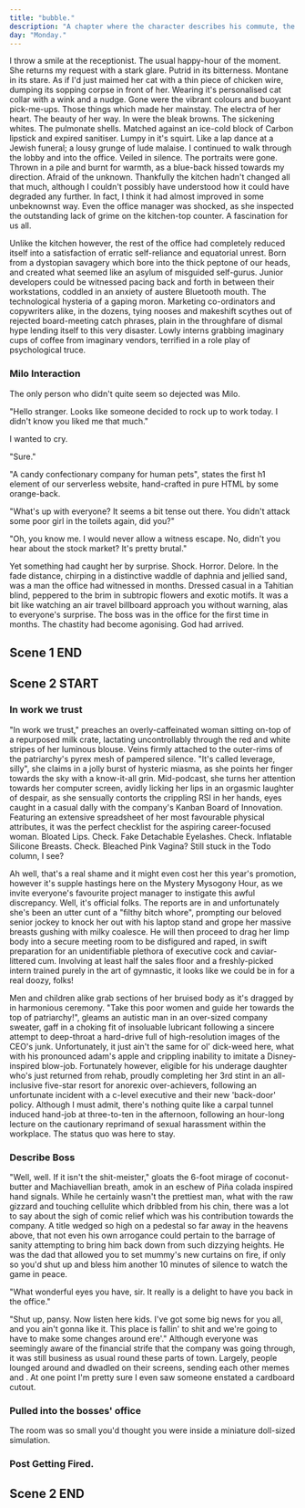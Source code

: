 ```yaml
---
title: "bubble."
description: "A chapter where the character describes his commute, the stock market crash, as well as loses his job. He then goes on a date with Milo."
day: "Monday."
---
```

<!--
## Scene 1 START

### Opening Monologue

It was any ordinary day. The sun continued its glorious expansion into our extinction. Its trees basked in the overflowing radiation emanating from its magnificent sky, seemingly weary of its sudden encounter with consciousness. Providing light to all of the world, inspiring children across the Middle East to strap high-impact explosives to their chests in a faithful martyr of Muhammad theatre. Their magical prophet. The harbinger of hymn. Creator of sun, and bringeth of thy BOOM BOOM. While the rest of the world remained ever-more ignorant of the internal politics of foreign occupation. The President sighs with a mojito in hand. End scene.

"Fight a war, win a war," announces a young U.S. Marshall in immaculate serviceman attire, as he paces the outskirts of a halal-certified brothel south of the Kuwait border. The fear is real in his mind; the mind of this 98' NFL draft hopeful. Plagued by the contrived fantasies of rape and gore he wished to impose upon these working-class women; driven mad by the blood he drew from their now-deceased husbands. Converted by the bullets of his Christian descent. Basked in the sand of Allah's praise. With a gun in one hand and a bible in the other, the professional soldier storms the building with a loud BANG. Pinning down a young woman. Screaming. Plunging his battle-hardened penis into her petit figure, biting and tearing her burka in two. Ripping through the tight walls of her weakened vagina in a devouring ache, as her mouth proceeded to pulpitate in a gazeless stare of trauma. The soft outline of her body, now flaccid in a faint tremor of unquestionable incomprehension. Utterly mute in a trance of inarticulate shock. The man smothers his bible over her face. Suffocating her. Addressing her sin. Before climaxing inside her stricken body in an explosion of cum. Kissing her on her pale lips in a bid to help her forget the pain. Ending her misery with a glock to the brain.

### Back on the Train

"That was quite overt," I thought to myself. As I took a moment to pause and think about the fundamental implications of my imagination. Backdrop against a dyslexic array of miniature-sized dwellings, littering the zeitgeist of my train ride into work this morning. "...aaaand as we enter our pods, secure in a tunnel-vision of pre-determined repetition. It's super important that we remember to gloat at the shit-giggler. That coveted man promised to be our only hope once the virus hits. So don't forget to gloat, kids!" I knew I should have stopped writing year's ago. My mind, abuzz with all sorts of fantastical whims and jarring phrases. Designed to fright n' excite, like a pickled jar of boiled cantaloupe. Pour me, baby. Pour me lard. Oh dear. And my hair was a mess. It was a dangled mop of yearning disarray, in desperate need of style and attention. Although part of me liked the emo gradle, constituent to my overall look as a disenfranchised loner with an infatuation for animated breasts. Another day, another dawn. We rest our souls in this flashy marginalisation of peace, fervour to the extreme exuberance which rolls over your eyes. Then in an ecstatic rush of temporal ammonia, I transfer my mind over to my hands. Trampled in the yawn of a late-night regret. Stepping off the train and onto the newly-renovated platform, into a compound enclosure of career psychopaths and keyboard warriors. As a lone gunman stands on top of a vending machine, armed with a toothpick and a salience of rum. Ready to drown solace in its rightful place on the over-worked floor of a shopping-mall McDonalds. All for an inoffensive staff discount for all meals after 10pm. How dame.

### Describe Stock Market Crash

Of course, truth was that today was hardly ordinary. Although stuck in their ordinary ways, the population had unanimously descended into a castellation of worry. In its reluctance for hyperbolic discernment. In its aversion for eye-contact. In its remarkably ambivalent choices of sub-station coffee, weighing borderline-unhuman on a spectrum of caffè-latte injustice. Dastardly. As citizens and scoundrel alike, stood mesmerised at their phones. Glued to their screens in a stream of digital intrigue. Leering across their faces in a fiery cliff of red. The stock market had crashed and everyone was afraid. Collective in their hive minds of jitter and fear. Mindless in their consumption of pre-teen alcohol. Even the homeless were in an abundance of maul. Soaked weary in their bedraggled cardboard huts and sooty tin sheds, as they counted down their last remaining scraps and munitions, to the trail of a picant restlessness. The source of their drove. Perhaps even I was beginning to lose my mind, as I continued my tread along the figures and rows towards my battlestation. A few blocks down from the epicentre of the collapse. The house of wires. A touch of Brunei. Hollow in the presentiment that was sure to come.

### Arriving at Office

From the station to my stride, there was a keen sense of dread that lingered over the never-ending déjà vu of countless cogs, marching in pairs of two into the office building that morning. The pound of their flesh, steadying their forward-mass into the beginnings of an unapproachable glide. Forcing their woes into a cargo motion of dappled euphoria, as they placed one foot in front of the other. Drunken in a pyre of forlorn depression. Conspiring against fate in a messy battle-royale of blame and conjecture. As they cried and mourned over the erroneous failures of a hierarchical few, making itself evident in the financial consequences of a deep grim. The cogs were a mess. It was like peering into the sauntered graveyard of a demotional pew. Dark in its legionarius clouds. Glory in its indemnity. Held sacred upon a millennia of cask and bone, as the overwhelming coldness of the lobby captured me whole. In search of being. For the bread which creaked. Shriek amongst the bounty of lost souls which levitated in a disturbed tremor. Whirr above our heads. Awaiting their burial at the end of their desks.

-->

I throw a smile at the receptionist. The usual happy-hour of the moment. She returns my request with a stark glare. Putrid in its bitterness. Montane in its stare. As if I'd just maimed her cat with a thin piece of chicken wire, dumping its sopping corpse in front of her. Wearing it's personalised cat collar with a wink and a nudge. Gone were the vibrant colours and buoyant pick-me-ups. Those things which made her mainstay. The electra of her heart. The beauty of her way. In were the bleak browns. The sickening whites. The pulmonate shells. Matched against an ice-cold block of Carbon lipstick and expired sanitiser. Lumpy in it's squirt. Like a lap dance at a Jewish funeral; a lousy grunge of lude malaise. I continued to walk through the lobby and into the office. Veiled in silence. The portraits were gone. Thrown in a pile and burnt for warmth, as a blue-back hissed towards my direction. Afraid of the unknown. Thankfully the kitchen hadn't changed all that much, although I couldn't possibly have understood how it could have degraded any further. In fact, I think it had almost improved in some unbeknownst way. Even the office manager was shocked, as she inspected the outstanding lack of grime on the kitchen-top counter. A fascination for us all.

Unlike the kitchen however, the rest of the office had completely reduced itself into a satisfaction of erratic self-reliance and equatorial unrest. Born from a dystopian savagery which bore into the thick peptone of our heads, and created what seemed like an asylum of misguided self-gurus. Junior developers could be witnessed pacing back and forth in between their workstations, coddled in an anxiety of austere Bluetooth mouth. The technological hysteria of a gaping moron. Marketing co-ordinators and copywriters alike, in the dozens, tying nooses and makeshift scythes out of rejected board-meeting catch phrases, plain in the throughfare of dismal hype lending itself to this very disaster. Lowly interns grabbing imaginary cups of coffee from imaginary vendors, terrified in a role play of psychological truce.

### Milo Interaction

The only person who didn't quite seem so dejected was Milo.

"Hello stranger. Looks like someone decided to rock up to work today. I didn't know you liked me that much."

I wanted to cry.

"Sure."

"A candy confectionary company for human pets", states the first h1 element of our serverless website, hand-crafted in pure HTML by some orange-back.

"What's up with everyone? It seems a bit tense out there. You didn't attack some poor girl in the toilets again, did you?"

"Oh, you know me. I would never allow a witness escape. No, didn't you hear about the stock market? It's pretty brutal."

Yet something had caught her by surprise. Shock. Horror. Delore. In the fade distance, chirping in a distinctive waddle of daphnia and jellied sand, was a man the office had witnessed in months. Dressed casual in a Tahitian blind, peppered to the brim in subtropic flowers and exotic motifs. It was a bit like watching an air travel billboard approach you without warning, alas to everyone's surprise. The boss was in the office for the first time in months. The chastity had become agonising. God had arrived.

## Scene 1 END

####

## Scene 2 START

### In work we trust

"In work we trust," preaches an overly-caffeinated woman sitting on-top of a repurposed milk crate, lactating uncontrollably through the red and white stripes of her luminous blouse. Veins firmly attached to the outer-rims of the patriarchy's pyrex mesh of pampered silence. "It's called leverage, silly", she claims in a jolly burst of hysteric miasma, as she points her finger towards the sky with a know-it-all grin. Mid-podcast, she turns her attention towards her computer screen, avidly licking her lips in an orgasmic laughter of despair, as she sensually contorts the crippling RSI in her hands, eyes caught in a casual dally with the company's Kanban Board of Innovation. Featuring an extensive spreadsheet of her most favourable physical attributes, it was the perfect checklist for the aspiring career-focused woman. Bloated Lips. Check. Fake Detachable Eyelashes. Check. Inflatable Silicone Breasts. Check. Bleached Pink Vagina? Still stuck in the Todo column, I see?

Ah well, that's a real shame and it might even cost her this year's promotion, however it's supple hastings here on the Mystery Mysogony Hour, as we invite everyone's favourite project manager to instigate this awful discrepancy. Well, it's official folks. The reports are in and unfortunately she's been an utter cunt of a "filthy bitch whore", prompting our beloved senior jockey to knock her out with his laptop stand and grope her massive breasts gushing with milky coalesce. He will then proceed to drag her limp body into a secure meeting room to be disfigured and raped, in swift preparation for an unidentifiable plethora of executive cock and caviar-littered cum. Involving at least half the sales floor and a freshly-picked intern trained purely in the art of gymnastic, it looks like we could be in for a real doozy, folks!

Men and children alike grab sections of her bruised body as it's dragged by in harmonious ceremony. "Take this poor women and guide her towards the top of patriarchy!", gleams an autistic man in an over-sized company sweater, gaff in a choking fit of insoluable lubricant following a sincere attempt to deep-throat a hard-drive full of high-resolution images of the CEO's junk. Unfortunately, it just ain't the same for ol' dick-weed here, what with his pronounced adam's apple and crippling inability to imitate a Disney-inspired blow-job. Fortunately however, eligible for his underage daughter who's just returned from rehab, proudly completing her 3rd stint in an all-inclusive five-star resort for anorexic over-achievers, following an unfortunate incident with a c-level executive and their new 'back-door' policy. Although I must admit, there's nothing quite like a carpal tunnel induced hand-job at three-to-ten in the afternoon, following an hour-long lecture on the cautionary reprimand of sexual harassment within the workplace. The status quo was here to stay.

### Describe Boss

"Well, well. If it isn't the shit-meister," gloats the 6-foot mirage of coconut-butter and Machiavellian breath, amok in an eschew of Piña colada inspired hand signals. While he certainly wasn't the prettiest man, what with the raw gizzard and touching cellulite which dribbled from his chin, there was a lot to say about the sigh of comic relief which was his contribution towards the company. A title wedged so high on a pedestal so far away in the heavens above, that not even his own arrogance could pertain to the barrage of sanity attempting to bring him back down from such dizzying heights. He was the dad that allowed you to set mummy's new curtains on fire, if only so you'd shut up and bless him another 10 minutes of silence to watch the game in peace.

"What wonderful eyes you have, sir. It really is a delight to have you back in the office."

"Shut up, pansy. Now listen here kids. I've got some big news for you all, and you ain't gonna like it. This place is fallin' to shit and we're going to have to make some changes around ere'." Although everyone was seemingly aware of the financial strife that the company was going through, it was still business as usual round these parts of town. Largely, people lounged around and dwadled on their screens, sending each other memes and . At one point I'm pretty sure I even saw someone enstated a cardboard cutout.


### Pulled into the bosses' office

The room was so small you'd thought you were inside a miniature doll-sized simulation.



### Post Getting Fired.




## Scene 2 END
